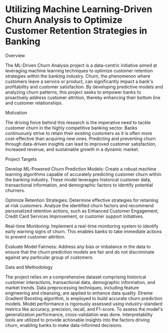 # Utilizing Machine Learning-Driven Churn Analysis to Optimize Customer Retention Strategies in Banking


Overview

The ML-Driven Churn Analysis project is a data-centric initiative aimed at leveraging machine learning techniques to optimize customer retention strategies within the banking industry. Churn, the phenomenon where customers leave a service or product, can significantly impact a bank's profitability and customer satisfaction. By developing predictive models and analyzing churn patterns, this project seeks to empower banks to proactively address customer attrition, thereby enhancing their bottom line and customer relationships.

Motivation

The driving force behind this research is the imperative need to tackle customer churn in the highly competitive banking sector. Banks continuously strive to retain their existing customers as it is often more cost-effective than acquiring new ones. Predicting and preventing churn through data-driven insights can lead to improved customer satisfaction, increased revenue, and sustainable growth in a dynamic market.

Project Targets

Develop ML-Powered Churn Prediction Models: Create a robust machine learning algorithms capable of accurately predicting customer churn within the banking industry. These model leverages historical customer data, transactional information, and demographic factors to identify potential churners.

Optimize Retention Strategies: Determine effective strategies for retaining at-risk customers. Analyze the identified churn factors and recommend personalized retention actions, such as Enhanced Customer Engagement, Credit Card Services Improvement, or customer support initiatives.

Real-time Monitoring: Implement a real-time monitoring system to identify early warning signs of churn. This enables banks to take immediate actions to prevent customer attrition.

Evaluate Model Fairness: Address any bias or imbalance in the data to ensure that the churn prediction models are fair and do not discriminate against any particular group of customers.

Data and Methodology

The project relies on a comprehensive dataset comprising historical customer interactions, transactional data, demographic information, and market trends. Data preprocessing techniques, including feature engineering and cleansing, are applied to enhance data quality. Etreme Gradient Boosting algorithm, is employed to build accurate churn prediction models. Model performance is rigorously assessed using industry-standard metrics like accuracy, precision, recall, and F1-score. To assess the model's generalization performance, cross-validation was done. Interpretability tools are utilized to provide actionable insights into the factors driving churn, enabling banks to make data-informed decisions.
